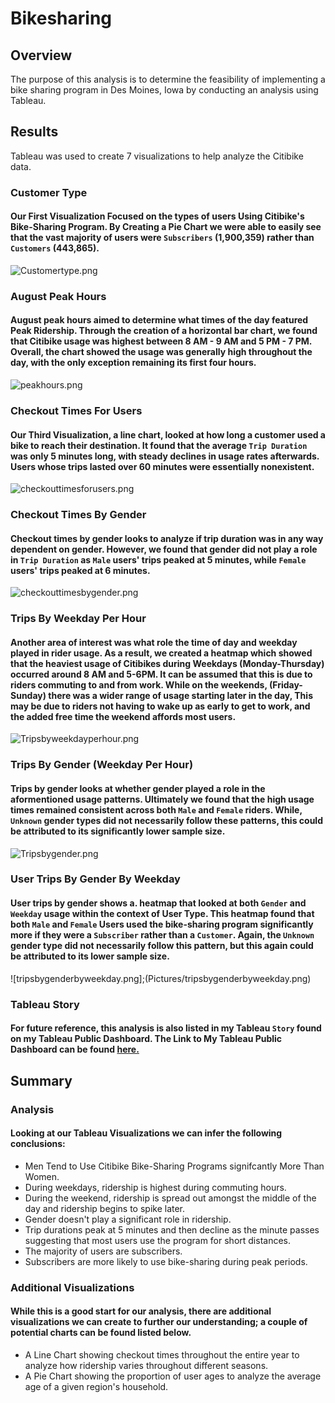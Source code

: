 # Bikesharing

## Overview

The purpose of this analysis is to determine the feasibility of implementing a bike sharing program in Des Moines, Iowa by conducting an analysis using Tableau. 


## Results

Tableau was used to create 7 visualizations to help analyze the Citibike data. 

### Customer Type
                        
#### Our First Visualization Focused on the types of users Using Citibike's Bike-Sharing Program. By Creating a Pie Chart we were able to easily see that the vast majority of users were ``Subscribers`` (1,900,359) rather than ``Customers`` (443,865). 

![Customertype.png](Pictures/Customertype.png)

### August Peak Hours

#### August peak hours aimed to determine what times of the day featured Peak Ridership. Through the creation of a horizontal bar chart, we found that Citibike usage was highest between 8 AM - 9 AM and 5 PM - 7 PM. Overall, the chart showed the usage was generally high throughout the day, with the only exception remaining its first four hours. 

![peakhours.png](Pictures/peakhours.png)

### Checkout Times For Users

#### Our Third Visualization, a line chart, looked at how long a customer used a bike to reach their destination. It found that the average ``Trip Duration`` was only 5 minutes long, with steady declines in usage rates afterwards. Users whose trips lasted over 60 minutes were essentially nonexistent.

![checkouttimesforusers.png](Pictures/checkouttimesforusers.png)

### Checkout Times By Gender

#### Checkout times by gender looks to analyze if trip duration was in any way dependent on gender. However, we found that gender did not play a role in ``Trip Duration`` as ``Male`` users' trips peaked at 5 minutes, while ``Female`` users' trips peaked at 6 minutes. 

![checkouttimesbygender.png](Pictures/checkouttimesbygender.png)

### Trips By Weekday Per Hour

#### Another area of interest was what role the time of day and weekday played in rider usage. As a result, we created a heatmap which showed that the heaviest usage of Citibikes during Weekdays (Monday-Thursday) occurred around 8 AM and 5-6PM. It can be assumed that this is due to riders commuting to and from work. While on the weekends, (Friday-Sunday) there was a wider range of usage starting later in the day, This may be due to riders not having to wake up as early to get to work, and the added free time the weekend affords most users. 

![Tripsbyweekdayperhour.png](Pictures/Tripsbyweekdayperhour.png)

### Trips By Gender (Weekday Per Hour)

####  Trips by gender looks at whether gender played a role in the aformentioned usage patterns. Ultimately we found that the high usage times remained consistent across both ``Male`` and ``Female`` riders. While, ``Unknown`` gender types did not necessarily follow these patterns, this could be attributed to its significantly lower sample size. 

![Tripsbygender.png](Pictures/Tripsbygender.png)

### User Trips By Gender By Weekday

#### User trips by gender shows a. heatmap that looked at both ``Gender`` and ``Weekday`` usage within the context of User Type. This heatmap found that both ``Male`` and ``Female`` Users used the bike-sharing program significantly more if they were a ``Subscriber`` rather than a ``Customer``. Again, the ``Unknown`` gender type did not necessarily follow this pattern, but this again could be attributed to its lower sample size. 

![tripsbygenderbyweekday.png];(Pictures/tripsbygenderbyweekday.png)

### Tableau Story

#### For future reference, this analysis is also listed in my Tableau ``Story`` found on my Tableau Public Dashboard. The Link to My Tableau Public Dashboard can be found [here.](https://public.tableau.com/app/profile/mandy.jimenez/viz/NYCCitibikes_16536982758940/Story1?publish=yes)


## Summary

### Analysis

#### Looking at our Tableau Visualizations we can infer the following conclusions: 

* Men Tend to Use Citibike Bike-Sharing Programs signifcantly More Than Women.
* During weekdays, ridership is highest during commuting hours.
* During the weekend, ridership is spread out amongst the middle of the day and ridership begins to spike later. 
* Gender doesn't play a significant role in ridership.
* Trip durations peak at 5 minutes and then decline as the minute passes suggesting that most users use the program for short distances. 
* The majority of users are subscribers.
* Subscribers are more likely to use bike-sharing during peak periods. 

### Additional Visualizations

#### While this is a good start for our analysis, there are additional visualizations we can create to further our understanding; a couple of potential charts can be found listed below. 

* A Line Chart showing checkout times throughout the entire year to analyze how ridership varies throughout different seasons.
* A Pie Chart showing the proportion of user ages to analyze the average age of a given region's household. 